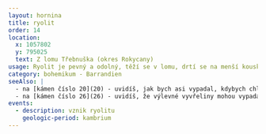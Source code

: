 ```yaml
---
layout: hornina
title: ryolit
order: 14
location:
  x: 1057802
  y: 795025
  text: Z lomu Třebnuška (okres Rokycany)
usage: Ryolit je pevný a odolný, těží se v lomu, drtí se na menší kousky, které se pak třídí podle velikosti. Přidává se do betonových a asfaltových směsí pro stavební účely.
category: bohemikum - Barrandien
seeAlso: |
  - na [kámen číslo 20](20) - uvidíš, jak bych asi vypadal, kdybych chladnul pomaleji, hluboko pod zemí a měl více času na růst krystalů. Moje chemické složení se totiž od žuly moc neliší.
  - na [kámen číslo 26](26) - uvidíš, že výlevné vyvřeliny mohou vypadat i jinak
events:
  - description: vznik ryolitu
    geologic-period: kambrium
---
```


